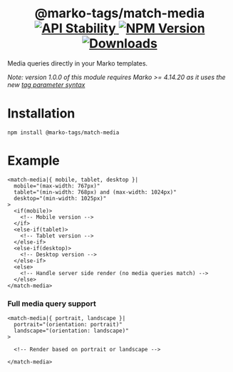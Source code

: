 <h1 align="center">
  <!-- Logo -->
  <br/>
  @marko-tags/match-media
	<br/>

  <!-- Stability -->
  <a href="https://nodejs.org/api/documentation.html#documentation_stability_index">
    <img src="https://img.shields.io/badge/stability-stable-green.svg" alt="API Stability"/>
  </a>
  <!-- NPM Version -->
  <a href="https://npmjs.org/package/@marko-tags/match-media">
    <img src="https://img.shields.io/npm/v/@marko-tags/match-media.svg" alt="NPM Version"/>
  </a>
  <!-- Downloads -->
  <a href="https://npmjs.org/package/@marko-tags/match-media">
    <img src="https://img.shields.io/npm/dm/@marko-tags/match-media.svg" alt="Downloads"/>
  </a>
</h1>

Media queries directly in your Marko templates.

_Note: version 1.0.0 of this module requires Marko >= 4.14.20 as it uses the new [tag parameter syntax](https://markojs.com/docs/syntax#parameters)_

# Installation

```console
npm install @marko-tags/match-media
```

# Example

```marko
<match-media|{ mobile, tablet, desktop }|
  mobile="(max-width: 767px)"
  tablet="(min-width: 768px) and (max-width: 1024px)"
  desktop="(min-width: 1025px)"
>
  <if(mobile)>
    <!-- Mobile version -->
  </if>
  <else-if(tablet)>
    <!-- Tablet version -->
  </else-if>
  <else-if(desktop)>
    <!-- Desktop version -->
  </else-if>
  <else>
    <!-- Handle server side render (no media queries match) -->
  </else>
</match-media>
```

### Full media query support

```marko
<match-media|{ portrait, landscape }|
  portrait="(orientation: portrait)"
  landscape="(orientation: landscape)"
>

  <!-- Render based on portrait or landscape -->

</match-media>
```
